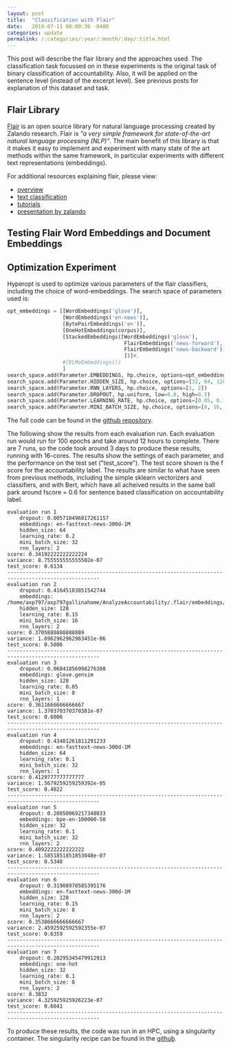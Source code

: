 ```yaml
---
layout: post
title:  "Classification with Flair"
date:   2019-07-11 00:00:30 -0400
categories: update
permalink: /:categories/:year/:month/:day/:title.html
---
```


This post will describe the flair library and the approaches used. The classification task focussed on in these experiments is the original task of binary classification of accountability. Also, it will be applied on the sentence level (instead of the excerpt level). See previous posts for explanation of this dataset and task.

## Flair Library
[Flair](https://github.com/zalandoresearch/flair) is an open source library for natural language processing created by Zalando research. Flair is *"a very simple framework for state-of-the-art natural language processing (NLP)"*. The main benefit of this library is that it makes it easy to implement and experiment with many state of the art methods within the same framework, in particular experiments with different text representations (embeddings).  

For additional resources explaining flair, please view:
- [overview](https://www.analyticsvidhya.com/blog/2019/02/flair-nlp-library-python/)
- [text classification](https://towardsdatascience.com/text-classification-with-state-of-the-art-nlp-library-flair-b541d7add21f)
- [tutorials](https://github.com/zalandoresearch/flair/blob/master/resources/docs/TUTORIAL_7_TRAINING_A_MODEL.md)
- [presentation by zalando](http://alanakbik.github.io/talks/ML_Meetup_2018.pdf)

## Testing Flair Word Embeddings and Document Embeddings


## Optimization Experiment

Hyperopt is used to optimize various parameters of the flair classifiers, including the choice of word-embeddings. The search space of parameters used is:

```python
opt_embeddings = [[WordEmbeddings('glove')],
                  [WordEmbeddings('en-news')],
                  [BytePairEmbeddings('en')],
                  [OneHotEmbeddings(corpus)],
                  [StackedEmbeddings([WordEmbeddings('glove'),
                                      FlairEmbeddings('news-forward'),
                                      FlairEmbeddings('news-backward'),
                                      ])]#,
                  #[ELMoEmbeddings()]
                  ]
search_space.add(Parameter.EMBEDDINGS, hp.choice, options=opt_embeddings)
search_space.add(Parameter.HIDDEN_SIZE, hp.choice, options=[32, 64, 128])
search_space.add(Parameter.RNN_LAYERS, hp.choice, options=[1, 2])
search_space.add(Parameter.DROPOUT, hp.uniform, low=0.0, high=0.5)
search_space.add(Parameter.LEARNING_RATE, hp.choice, options=[0.05, 0.1, 0.15, 0.2])
search_space.add(Parameter.MINI_BATCH_SIZE, hp.choice, options=[8, 16, 32])
```

The full code can be found in the [github repository](https://github.com/anjapago/AnalyzeAccountability/blob/master/flair_opt.py).

The following show the results from each evaluation run. Each evaluation run would run for 100 epochs and take around 12 hours to complete. There are 7 runs, so the code took around 3 days to produce these results, running with 16-cores. The results show the settings of each parameter, and the performance on the test set ("test_score"). The test score shown is the f score for the accountability label. The results are similar to what have seen from previous methods, including the simple sklearn vectorizers and classifiers, and with Bert, which have all acheived results in the same ball park around fscore = 0.6 for sentence based classification on accountability label.

    evaluation run 1
    	dropout: 0.005710496817261157
    	embeddings: en-fasttext-news-300d-1M
    	hidden_size: 64
    	learning_rate: 0.2
    	mini_batch_size: 32
    	rnn_layers: 2
    score: 0.34192222222222224
    variance: 8.755555555555502e-07
    test_score: 0.6134
    ----------------------------------------------------------------------------------------------------
    evaluation run 2
    	dropout: 0.41645183851542744
    	embeddings: /home/axp797/axp797gallinahome/AnalyzeAccountability/.flair/embeddings/glove.gensim
    	hidden_size: 128
    	learning_rate: 0.15
    	mini_batch_size: 16
    	rnn_layers: 2
    score: 0.3705888888888889
    variance: 1.6962962962963451e-06
    test_score: 0.5806
    ----------------------------------------------------------------------------------------------------
    evaluation run 3
    	dropout: 0.06841856998276308
    	embeddings: glove.gensim
    	hidden_size: 128
    	learning_rate: 0.05
    	mini_batch_size: 8
    	rnn_layers: 1
    score: 0.3611666666666667
    variance: 1.370370370370381e-07
    test_score: 0.6006
    ----------------------------------------------------------------------------------------------------
    evaluation run 4
    	dropout: 0.43481261811291233
    	embeddings: en-fasttext-news-300d-1M
    	hidden_size: 64
    	learning_rate: 0.1
    	mini_batch_size: 32
    	rnn_layers: 1
    score: 0.4129777777777777
    variance: 1.5679259259259392e-05
    test_score: 0.4822
    ----------------------------------------------------------------------------------------------------
    evaluation run 5
    	dropout: 0.20850069217348033
    	embeddings: bpe-en-100000-50
    	hidden_size: 32
    	learning_rate: 0.1
    	mini_batch_size: 32
    	rnn_layers: 2
    score: 0.4092222222222222
    variance: 1.5851851851853048e-07
    test_score: 0.5348
    ----------------------------------------------------------------------------------------------------
    evaluation run 6
    	dropout: 0.31908978585395176
    	embeddings: en-fasttext-news-300d-1M
    	hidden_size: 128
    	learning_rate: 0.15
    	mini_batch_size: 8
    	rnn_layers: 2
    score: 0.3538666666666667
    variance: 2.4592592592592355e-07
    test_score: 0.6359
    ----------------------------------------------------------------------------------------------------
    evaluation run 7
    	dropout: 0.20295345479912913
    	embeddings: one-hot
    	hidden_size: 32
    	learning_rate: 0.1
    	mini_batch_size: 8
    	rnn_layers: 2
    score: 0.3832
    variance: 4.325925925926223e-07
    test_score: 0.6041
    ----------------------------------------------------------------------------------------------------


To produce these results, the code was run in an HPC, using a singularity container. The singularity recipe can be found in the [github](https://github.com/anjapago/AnalyzeAccountability/blob/master/singularity/Singularity).
